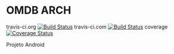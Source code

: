 # OMDB ARCH

travis-ci.org
[![Build Status](https://travis-ci.org/rafaelmeteoro/omdb-arch.svg?branch=master)](https://travis-ci.org/rafaelmeteoro/omdb-arch)
travis-ci.com
[![Build Status](https://travis-ci.com/rafaelmeteoro/omdb-arch.svg?branch=master)](https://travis-ci.com/rafaelmeteoro/omdb-arch)
coverage
[![Coverage Status](https://coveralls.io/repos/github/rafaelmeteoro/omdb-arch/badge.svg?branch=master)](https://coveralls.io/github/rafaelmeteoro/omdb-arch?branch=master)

Projeto Android